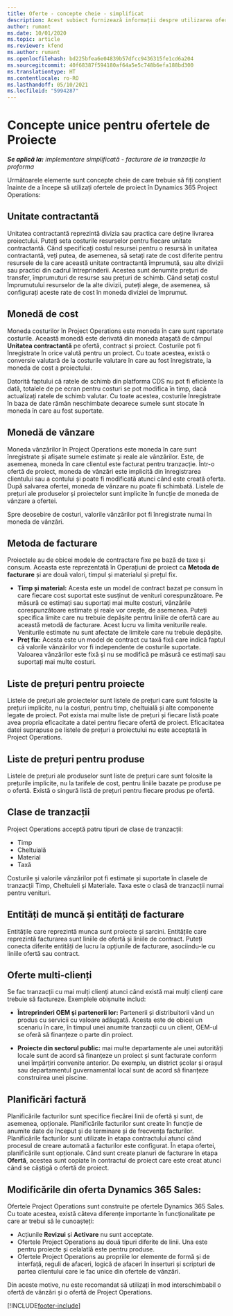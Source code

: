```yaml
---
title: Oferte - concepte cheie - simplificat
description: Acest subiect furnizează informații despre utilizarea ofertelor de proiect în Project Operations.
author: rumant
ms.date: 10/01/2020
ms.topic: article
ms.reviewer: kfend
ms.author: rumant
ms.openlocfilehash: bd225bfea6e04839b57dfcc9436315fe1cd6a204
ms.sourcegitcommit: 40f68387f594180af64a5e5c748b6efa188bd300
ms.translationtype: HT
ms.contentlocale: ro-RO
ms.lasthandoff: 05/10/2021
ms.locfileid: "5994287"
---
```

# <a name="concepts-unique-to-project-quotes"></a>Concepte unice pentru ofertele de Proiecte

_**Se aplică la:** implementare simplificată - facturare de la tranzacție la proforma_


Următoarele elemente sunt concepte cheie de care trebuie să fiți conștient înainte de a începe să utilizați ofertele de proiect în Dynamics 365 Project Operations:

## <a name="contracting-unit"></a>Unitate contractantă

Unitatea contractantă reprezintă divizia sau practica care deține livrarea proiectului. Puteți seta costurile resurselor pentru fiecare unitate contractantă. Când specificați costul resursei pentru o resursă în unitatea contractantă, veți putea, de asemenea, să setați rate de cost diferite pentru resursele de la care această unitate contractantă împrumută, sau alte divizii sau practici din cadrul întreprinderii. Acestea sunt denumite prețuri de transfer, împrumuturi de resurse sau prețuri de schimb. Când setați costul împrumutului resurselor de la alte divizii, puteți alege, de asemenea, să configurați aceste rate de cost în moneda diviziei de împrumut.

## <a name="cost-currency"></a>Monedă de cost

Moneda costurilor în Project Operations este moneda în care sunt raportate costurile. Această monedă este derivată din moneda atașată de câmpul **Unitatea contractantă** pe ofertă, contract și proiect. Costurile pot fi înregistrate în orice valută pentru un proiect. Cu toate acestea, există o conversie valutară de la costurile valutare în care au fost înregistrate, la moneda de cost a proiectului.

Datorită faptului că ratele de schimb din platforma CDS nu pot fi eficiente la dată, totalele de pe ecran pentru costuri se pot modifica în timp, dacă actualizați ratele de schimb valutar. Cu toate acestea, costurile înregistrate în baza de date rămân neschimbate deoarece sumele sunt stocate în moneda în care au fost suportate.

## <a name="sales-currency"></a>Monedă de vânzare

Moneda vânzărilor în Project Operations este moneda în care sunt înregistrate și afișate sumele estimate și reale ale vânzărilor. Este, de asemenea, moneda în care clientul este facturat pentru tranzacție. Într-o ofertă de proiect, moneda de vânzări este implicită din înregistrarea clientului sau a contului și poate fi modificată atunci când este creată oferta. După salvarea ofertei, moneda de vânzare nu poate fi schimbată. Listele de prețuri ale produselor și proiectelor sunt implicite în funcție de moneda de vânzare a ofertei.

Spre deosebire de costuri, valorile vânzărilor pot fi înregistrate numai în moneda de vânzări.

## <a name="billing-method"></a>Metoda de facturare

Proiectele au de obicei modele de contractare fixe pe bază de taxe și consum. Aceasta este reprezentată în Operațiuni de proiect ca **Metoda de facturare** și are două valori, timpul și materialul și prețul fix.

- **Timp și material:** Acesta este un model de contract bazat pe consum în care fiecare cost suportat este susținut de venituri corespunzătoare. Pe măsură ce estimați sau suportați mai multe costuri, vânzările corespunzătoare estimate și reale vor crește, de asemenea. Puteți specifica limite care nu trebuie depășite pentru liniile de ofertă care au această metodă de facturare. Acest lucru va limita veniturile reale. Veniturile estimate nu sunt afectate de limitele care nu trebuie depășite.
- **Preț fix:** Acesta este un model de contract cu taxă fixă care indică faptul că valorile vânzărilor vor fi independente de costurile suportate. Valoarea vânzărilor este fixă și nu se modifică pe măsură ce estimați sau suportați mai multe costuri.

## <a name="project-price-lists"></a>Liste de prețuri pentru proiecte

Listele de prețuri ale proiectelor sunt listele de prețuri care sunt folosite la prețuri implicite, nu la costuri, pentru timp, cheltuială și alte componente legate de proiect. Pot exista mai multe liste de prețuri și fiecare listă poate avea propria eficacitate a datei pentru fiecare ofertă de proiect. Eficacitatea datei suprapuse pe listele de prețuri a proiectului nu este acceptată în Project Operations.

## <a name="product-price-lists"></a>Liste de prețuri pentru produse

Listele de prețuri ale produselor sunt liste de prețuri care sunt folosite la prețurile implicite, nu la tarifele de cost, pentru liniile bazate pe produse pe o ofertă. Există o singură listă de prețuri pentru fiecare produs pe ofertă.

## <a name="transaction-classes"></a>Clase de tranzacții

Project Operations acceptă patru tipuri de clase de tranzacții:

- Timp
- Cheltuială
- Material
- Taxă

Costurile și valorile vânzărilor pot fi estimate și suportate în clasele de tranzacții Timp, Cheltuieli și Materiale. Taxa este o clasă de tranzacții numai pentru venituri.

## <a name="work-entities-and-billing-entities"></a>Entități de muncă și entități de facturare

Entitățile care reprezintă munca sunt proiecte și sarcini. Entitățile care reprezintă facturarea sunt liniile de ofertă și liniile de contract. Puteți conecta diferite entități de lucru la opțiunile de facturare, asociindu-le cu liniile ofertă sau contract.

## <a name="multi-customer-deals"></a>Oferte multi-clienți

Se fac tranzacții cu mai mulți clienți atunci când există mai mulți clienți care trebuie să factureze. Exemplele obișnuite includ:

- **Întreprinderi OEM și partenerii lor:** Partenerii și distribuitorii vând un produs cu servicii cu valoare adăugată. Acesta este de obicei un scenariu în care, în timpul unei anumite tranzacții cu un client, OEM-ul se oferă să finanțeze o parte din proiect. 

- **Proiecte din sectorul public:** mai multe departamente ale unei autorități locale sunt de acord să finanțeze un proiect și sunt facturate conform unei împărțiri convenite anterior. De exemplu, un district școlar și orașul sau departamentul guvernamental local sunt de acord să finanțeze construirea unei piscine.

## <a name="invoice-schedules"></a>Planificări factură

Planificările facturilor sunt specifice fiecărei linii de ofertă și sunt, de asemenea, opționale. Planificările facturilor sunt create în funcție de anumite date de început și de terminare și de frecvența facturilor. Planificările facturilor sunt utilizate în etapa contractului atunci când procesul de creare automată a facturilor este configurat. În etapa ofertei, planificările sunt opționale. Când sunt create planuri de facturare în etapa **Ofertă**, acestea sunt copiate în contractul de proiect care este creat atunci când se câștigă o ofertă de proiect.

## <a name="changes-from-dynamics-365-sales-quote"></a>Modificările din oferta Dynamics 365 Sales:

Ofertele Project Operations sunt construite pe ofertele Dynamics 365 Sales. Cu toate acestea, există câteva diferențe importante în funcționalitate pe care ar trebui să le cunoașteți:

- Acțiunile **Revizui** și **Activare** nu sunt acceptate.
- Ofertele Project Operations au două tipuri diferite de linii. Una este pentru proiecte și celalatlă este pentru produse.
- Ofertele Project Operations au propriile lor elemente de formă și de interfață, reguli de afaceri, logică de afaceri în inserturi și scripturi de partea clientului care le fac unice din ofertele de vânzări.

Din aceste motive, nu este recomandat să utilizați în mod interschimbabil o ofertă de vânzări și o ofertă de Project Operations.


[!INCLUDE[footer-include](../../includes/footer-banner.md)]
